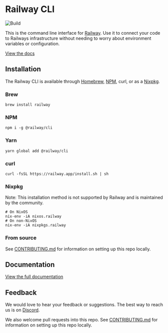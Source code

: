 # Railway CLI

![Build](https://github.com/botwayorg/railway-api/workflows/Build/badge.svg)

This is the command line interface for [Railway](https://railway.app). Use it to connect your code to Railways infrastructure without needing to worry about environment variables or configuration.

[View the docs](https://docs.railway.app/develop/cli)

## Installation

The Railway CLI is available through [Homebrew](https://brew.sh/), [NPM](https://www.npmjs.com/package/@railway/cli), curl, or as a [Nixpkg](https://nixos.org).

### Brew

```shell
brew install railway
```

### NPM

```shell
npm i -g @railway/cli
```

### Yarn

```shell
yarn global add @railway/cli
```

### curl

```shell
curl -fsSL https://railway.app/install.sh | sh
```

### Nixpkg

Note: This installation method is not supported by Railway and is maintained by the community.

```shell
# On NixOS
nix-env -iA nixos.railway
# On non-NixOS
nix-env -iA nixpkgs.railway
```

### From source

See [CONTRIBUTING.md](https://github.com/botwayorg/railway-api/blob/master/CONTRIBUTING.md) for information on setting up this repo locally.

## Documentation

[View the full documentation](https://docs.railway.app)

## Feedback

We would love to hear your feedback or suggestions. The best way to reach us is on [Discord](https://discord.gg/xAm2w6g).

We also welcome pull requests into this repo. See [CONTRIBUTING.md](https://github.com/botwayorg/railway-api/blob/master/CONTRIBUTING.md) for information on setting up this repo locally.
